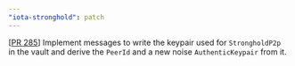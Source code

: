 ```yaml
---
"iota-stronghold": patch
---
```


[[PR 285](https://github.com/iotaledger/stronghold.rs/pull/285)]
Implement messages to write the keypair used for `StrongholdP2p` in the vault and derive the
`PeerId` and a new noise `AuthenticKeypair` from it.